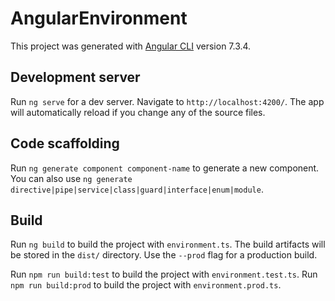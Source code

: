 # AngularEnvironment

This project was generated with [Angular CLI](https://github.com/angular/angular-cli) version 7.3.4.

## Development server

Run `ng serve` for a dev server. Navigate to `http://localhost:4200/`. The app will automatically reload if you change any of the source files.

## Code scaffolding

Run `ng generate component component-name` to generate a new component. You can also use `ng generate directive|pipe|service|class|guard|interface|enum|module`.

## Build

Run `ng build` to build the project with `environment.ts`. The build artifacts will be stored in the `dist/` directory. Use the `--prod` flag for a production build.

Run `npm run build:test` to build the project with `environment.test.ts`.
Run `npm run build:prod` to build the project with `environment.prod.ts`.
